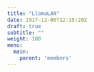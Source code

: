 ```yaml
---
title: "LlamaLAN"
date: 2017-12-06T12:15:20Z
draft: true
subtitle: ""
weight: 100
menu:
  main:
    parent: 'members'
---
```


